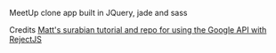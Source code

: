 MeetUp clone app built in JQuery, jade and sass

Credits
[Matt's surabian tutorial and repo for using the Google API with RejectJS](https://mattsurabian.github.io/requirejs-projects-and-asynchronously-loading-the-google-maps-api/)